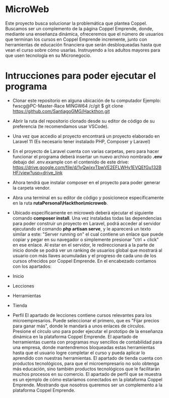 
# MicroWeb
Este proyecto busca solucionar la problemática que plantea Coppel. Buscamos ser un complemento de la página Coppel Emprende, donde, mediante una enseñanza dinámica, ofreceremos que el número de usuarios que terminan los cursos en Coppel Emprende incremente, junto con herramientas de educación financiera que serán desbloqueadas hasta que vean el curso sobre cómo usarlas. Instruyendo a los adultos mayores para que usen tecnología en su Micronegocio.

# Intrucciones para poder ejecutar el programa
- Clonar este repositorio en alguna ubicación de tu computador  Ejemplo: fwscg@PC-Master-Race MINGW64 /c/git
 $ git clone https://github.com/SantiagoGMG/Hackthon.git

- Abrir la ruta del repositorio clonado desde su editor de código de su preferencia (te recomendamos usar VSCode).

- Una vez que accedio al proyecto encontrará un proyecto elaborado en Laravel 11 (Es necesario tener instalado PHP, Composer y Laravel)
- En el proyecto de Laravel cuenta con varias carpetas, pero para hacer funcionar el programa deberá insertar un nuevo archivo nombrado **.env** debajo del .env.example con el contenido de este drive: https://drive.google.com/file/d/1yQwjxvTbwVE2EFLWHy1EVQEfGu132BHF/view?usp=drive_link
- Ahora tendrá que instalar composer en el proyecto para poder generar la carpeta vendor.
- Abra una terminal en su editor de código y posicionece específicamente en la ruta **rutaPersonal\Hackthon\microweb**.
- Ubicado específicamente en microweb deberá ejecutar el siguiente comando **composer install**.
Una vez instaladas todas las dependencias para poder construir un proyecto en Laravel, podrá acceder al servidor ejecutando el comando **php artisan serve**, y le aparecerá un texto similar a este: "Server running on" el cual contiene un enlace que puede copiar y pegar en su navegador o simplemente presionar "ctrl + click" en ese enlace.
Al estar en el servidor, le redireccionará a la parte de inicio donde se podrá ver un ranking de usuarios global que mostrará al usuario con más llaves acumuladas y el progreso de cada uno de los cursos ofrecidos por Coppel Emprende. En el encabezado contamos con los apartados:
- Inicio
- Lecciones
- Herramientas
- Tienda
- Perfil
El apartado de lecciones contiene cursos relevantes para los microempresarios. Puede seleccionar el primero, que es "Fijar precios para ganar más", donde le mandará a unos enlaces de círculos. Presione el círculo uno para poder ejecutar el prototipo de la enseñanza dinámica en la plataforma Coppel Emprende.
El apartado de herramientas cuenta con programas muy sencillos de contabilidad para una empresa, donde mantendremos bloqueadas estas herramientas hasta que el usuario logre completar el curso y pueda aplicar lo aprendido con nuestras herramientas. El apartado de tienda cuenta con productos tecnológicos, para que el microempresario no solo obtenga más educación, sino también productos tecnológicos que le facilitarán muchos procesos en su comercio. El apartado de perfil que se muestra es un ejemplo de cómo estaríamos conectados en la plataforma Coppel Emprende. Mostrando que nosotros queremos ser un complemento a la plataforma Coppel Emprende.
